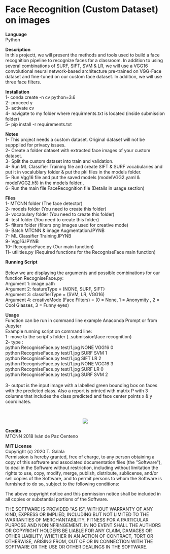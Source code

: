 # Face Recognition (Custom Dataset) on images

<b>Language</b><br>
Python

<b>Description</b><br>
In this projectt, we will present the methods and tools used to build a face recognition pipeline to recognize faces for a classroom. In addition to using several combinations of SURF, SIFT, SVM & LR, we will use a VGG16 convolutional neural network-based architecture pre-trained on VGG-Face dataset and fine-tuned on our custom face dataset. In addition, we will use three face filters.

<b>Installation</b><br>
1- conda create -n cv python=3.6 <br>
2- proceed y  <br>
3- activate cv  <br>
4- navigate to my folder where requirments.txt is located (inside submission folder)  <br>
5- pip install -r requirements.txt  <br>

<b>Notes</b><br>
1- This project needs a custom dataset. Original dataset will not be suppplied for privacy issues.  <br>
2- Create a folder dataset with extracted face images of your custom dataset. <br>
3- Split the custom dataset into train and validation. <br>
4- Run ML Classifier Training file and create SIFT & SURF vocabularies and put it in vocalublary folder & put the pkl files in the models folder. <br>
5- Run Vgg16 file and put the saved models (modelVGG2.yaml & modelVGG2.h5) in the models folder., <br>
6- Run the main file FaceRecognition file (Details in usage section) <br>

<b>Files</b><br>
   1- MTCNN folder (The face detector) <br>
   2- models folder	 (You need to create this folder)<br>
   3- vocabulary folder (You need to create this folder)<br>
   4- test folder (You need to create this folder) <br>
   5- filters folder (filters png images used for creative mode) <br>
   6- Batch MTCNN & image Augmentation.IPYNB <br>
   7- ML Classifier Training.IPYNB  <br>
   9- Vgg16.IPYNB <br>
  10- RecogniseFace.py (Our main function) <br>
  11- utilities.py (Required functions for the RecogniseFace main function) <br>


<b>Running Script</b><br>	
Below we are displaying the arguments and possible combinations for our function RecogniseFace.py: <br>
Argument 1: image path <br>
Argument 2: featureType   = (NONE, SURF, SIFT)  <br>
Argument 3: classifierType = (SVM, LR, VGG16)  <br>
Argument 4: creativeMode (Face Filters) = (0 = None, 1 = Anonymity , 2 = Cool Glasses, 3 = Funny eyes)  <br>

<b>Usage</b><br>
Function can be run in command line example Anaconda Prompt or from Jupyter <br>
Example running script on command line: <br>
	1- move to the script's folder (..submission\face recognition) <br>
	2- type : <br>
		python RecogniseFace.py test/1.jpg NONE VGG16 0 <br>
		python RecogniseFace.py test/1.jpg SURF SVM 1	 <br>
		python RecogniseFace.py test/1.jpg SIFT LR 2 <br>
		python RecogniseFace.py test/1.jpg NONE VGG16 3 <br>
		python RecogniseFace.py test/1.jpg SURF LR 0 <br>
		python RecogniseFace.py test/1.jpg SURF SVM 2	 <br>	
	3- output is the input image with a labelled green bounding box on faces with the predicted class. Also a report is printed with matrix P with 3 columns that includes the class predicted and face center points x & y coordinates. <br>


<br><center>
<img src="https://raw.githubusercontent.com/tgalala/Full-pipeline-face-recognition-python/master/images/face.png" >
</center>

<b>Credits</b><br> MTCNN 2018 Iván de Paz Centeno <br>

<b>MIT License</b><br>
Copyright (c) 2020 T. Galala <bR>
Permission is hereby granted, free of charge, to any person obtaining a copy
of this software and associated documentation files (the "Software"), to deal
in the Software without restriction, including without limitation the rights
to use, copy, modify, merge, publish, distribute, sublicense, and/or sell
copies of the Software, and to permit persons to whom the Software is
furnished to do so, subject to the following conditions:

The above copyright notice and this permission notice shall be included in all
copies or substantial portions of the Software.

THE SOFTWARE IS PROVIDED "AS IS", WITHOUT WARRANTY OF ANY KIND, EXPRESS OR
IMPLIED, INCLUDING BUT NOT LIMITED TO THE WARRANTIES OF MERCHANTABILITY,
FITNESS FOR A PARTICULAR PURPOSE AND NONINFRINGEMENT. IN NO EVENT SHALL THE
AUTHORS OR COPYRIGHT HOLDERS BE LIABLE FOR ANY CLAIM, DAMAGES OR OTHER
LIABILITY, WHETHER IN AN ACTION OF CONTRACT, TORT OR OTHERWISE, ARISING FROM,
OUT OF OR IN CONNECTION WITH THE SOFTWARE OR THE USE OR OTHER DEALINGS IN THE
SOFTWARE.

